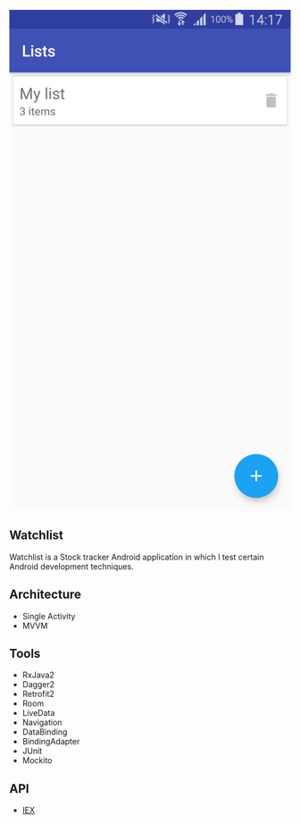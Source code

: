 ![Alt text](/screenshots/Screenshot_2020-02-06-14-17-42.png?raw=true)

## Watchlist

Watchlist is a Stock tracker Android application in which I test certain Android development techniques.

## Architecture

- Single Activity
- MVVM

## Tools

- RxJava2
- Dagger2
- Retrofit2
- Room
- LiveData
- Navigation
- DataBinding
- BindingAdapter
- JUnit
- Mockito

## API

- [IEX](https://iextrading.com/developer/docs/)

